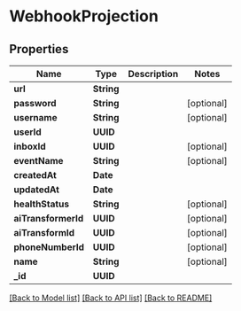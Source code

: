 # WebhookProjection

## Properties
Name | Type | Description | Notes
------------ | ------------- | ------------- | -------------
**url** | **String** |  | 
**password** | **String** |  | [optional] 
**username** | **String** |  | [optional] 
**userId** | **UUID** |  | 
**inboxId** | **UUID** |  | [optional] 
**eventName** | **String** |  | [optional] 
**createdAt** | **Date** |  | 
**updatedAt** | **Date** |  | 
**healthStatus** | **String** |  | [optional] 
**aiTransformerId** | **UUID** |  | [optional] 
**aiTransformId** | **UUID** |  | [optional] 
**phoneNumberId** | **UUID** |  | [optional] 
**name** | **String** |  | [optional] 
**_id** | **UUID** |  | 

[[Back to Model list]](../README#documentation-for-models) [[Back to API list]](../README#documentation-for-api-endpoints) [[Back to README]](../README)



